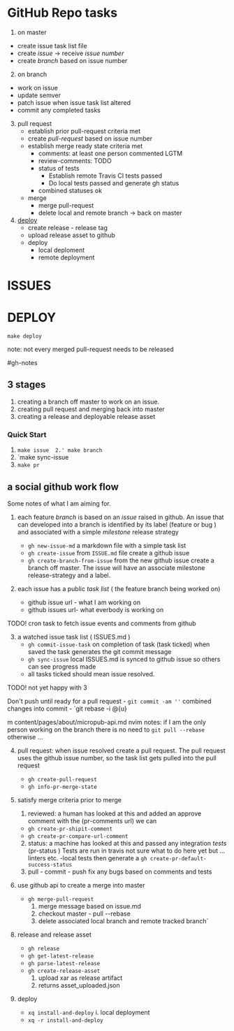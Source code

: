 <!--

-->

# GitHub Repo tasks

1. on master
 - create issue task list file
 - create *issue*  -> receive *issue number*
 - create *branch* based on issue number
2. on branch
 - work on issue
 - update semver 
 - patch issue when issue task list altered 
 - commit any completed tasks
3. pull request
    - establish prior pull-request criteria met
    - create *pull-request* based on issue number  
    - establish merge ready state criteria met
        - comments: at least one person commented LGTM 
        - review-comments: TODO
        - status of tests
            - Establish remote Travis CI tests passed
            - Do local tests passed and generate gh status
        - combined statuses ok
    - merge
        - merge pull-request
        - delete local and remote branch -> back on master
4. [deploy](#DEPLOY)
    - create release - release tag 
    - upload release asset to github 
    - deploy
        - local deploment
        - remote deployment
 
# ISSUES  <a id="ISSUES"/>



# DEPLOY <a id="DEPLOY"/>

 `make deploy`

 note: not every merged pull-request needs to be released


#gh-notes

## 3 stages

1. creating a branch off master to work on an issue.
2. creating pull request and merging back into master
3. creating a release and deployable release asset

### Quick Start

1. `make issue 
2.' make branch`
2. `make sync-issue
3. `make pr`


a social github work flow
-------------------------

Some notes of what I am aiming for.

1. each feature *branch* is based on an *issue* raised in github. An issue that
can developed into a branch is identified by its label (feature or bug ) and
associated with a simple *milestone* release strategy

    - `gh new-issue-md`  a markdown file with a simple task list
    - `gh create-issue`  from `ISSUE.md` file create a github issue
    - `gh create-branch-from-issue`  from the new github issue create a branch off
  master. The issue will have an associate milestone release-strategy and a
  label.

2. each issue has a public *task list* ( the feature branch being worked on)
    - github issue url - what I am working on
    - github issues url- what everbody is working on

  TODO! cron task to fetch issue events and comments from github

3. a watched issue task list ( ISSUES.md )
    - `gh commit-issue-task` on completion of task (task ticked) when saved the
      task generates the git commit message
    - `gh sync-issue` local ISSUES.md is synced to github issue so others can
      see progress made
    - all tasks ticked should mean issue resolved.

TODO! not yet happy with 3

Don't push until ready for a pull request
    - `git commit -am ''` combined changes into commit
    - `git rebase -i @{u}

m content/pages/about/micropub-api.md
nvim
notes: if I am the only person working on the branch there is no need to
 `git pull --rebase` otherwise ...

4. pull request: when issue resolved create a pull request. The pull request
   uses the github issue number, so the task list gets pulled into the pull
   request
    - `gh create-pull-request`
    - `gh info-pr-merge-state`

5. satisfy merge criteria prior to merge
    1. reviewed: a human has looked at this and added an approve comment
    with the (pr-comments url) we can
    - `gh create-pr-shipit-comment`
    - `gh create-pr-compare-url-comment`
    2. status: a machine has looked at this and passed any integration *tests*
    (pr-status ) Tests are run in travis
    not sure what to do here yet but ... linters etc.
        -local tests then generate a
        `gh create-pr-default-success-status`
    3.  pull - commit - push fix any bugs based on comments and tests

6. use github api to create a merge into master
    - `gh merge-pull-request`
        1. merge message based on issue.md
        2. checkout master - pull --rebase
        3. delete associated local branch and remote tracked branch`

<!--
7. update semver and build
    - `gh update-semver`
        1. get for the remotely deployed version on eXist
        2. update semver based on milestone strategy
        3. touch config and force build based on semver
        4. build release asset is xar
-->

8. release and release asset
    - `gh release`
    - `gh get-latest-release`
    - `gh parse-latest-release`
    - `gh create-release-asset`  
        1. upload xar as release artifact
        2. returns asset_uploaded.json

9. deploy 
    - `xq install-and-deploy`
        i. local deployment
    - `xq -r install-and-deploy`
